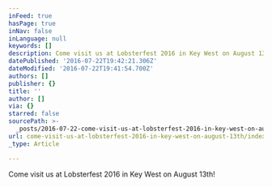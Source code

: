 ```yaml
---
inFeed: true
hasPage: true
inNav: false
inLanguage: null
keywords: []
description: Come visit us at Lobsterfest 2016 in Key West on August 13th!
datePublished: '2016-07-22T19:42:21.306Z'
dateModified: '2016-07-22T19:41:54.700Z'
authors: []
publisher: {}
title: ''
author: []
via: {}
starred: false
sourcePath: >-
  _posts/2016-07-22-come-visit-us-at-lobsterfest-2016-in-key-west-on-august-13th.md
url: come-visit-us-at-lobsterfest-2016-in-key-west-on-august-13th/index.html
_type: Article

---
```

Come visit us at Lobsterfest 2016 in Key West on August 13th!